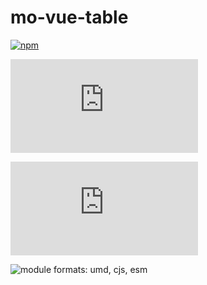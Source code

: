# mo-vue-table

[![npm](https://img.shields.io/npm/v/mo-vue-table.svg)](https://www.npmjs.com/package/mo-vue-table)

![size](http://img.badgesize.io/https://unpkg.com/mo-vue-table/dist/mo-vue-table.umd.min.js?label=size)

![gzip size](http://img.badgesize.io/https://unpkg.com/mo-vue-table/dist/mo-vue-table.umd.min.js?label=gzip%20size&compression=gzip)

![module formats: umd, cjs, esm](https://img.shields.io/badge/module%20formats-umd%2C%20cjs%2C%20esm-green.svg)
